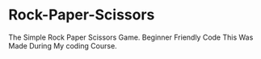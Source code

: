 # Rock-Paper-Scissors
The Simple Rock Paper Scissors Game. Beginner Friendly Code
This Was Made During My coding Course.
